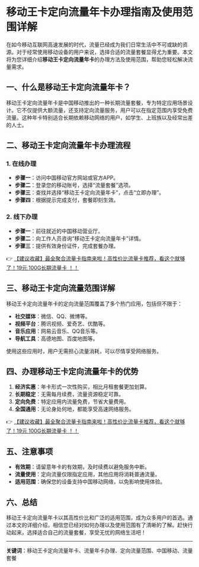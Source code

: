 # 移动王卡定向流量年卡办理指南及使用范围详解

在如今移动互联网高速发展的时代，流量已经成为我们日常生活中不可或缺的资源。对于经常使用移动设备的用户来说，选择合适的流量套餐显得尤为重要。本文将为您详细介绍**移动王卡定向流量年卡**的办理方法及使用范围，帮助您轻松解决流量需求。

## 一、什么是移动王卡定向流量年卡？

移动王卡定向流量年卡是中国移动推出的一种长期流量套餐，专为特定应用场景设计。它不仅提供大额流量，还支持定向流量服务，用户可以在指定范围内享受免费流量。这种年卡特别适合长期依赖移动网络的用户，如学生、上班族以及经常出差的人士。

## 二、移动王卡定向流量年卡办理流程

### 1. 在线办理
- **步骤一**：访问中国移动官方网站或官方APP。
- **步骤二**：登录您的移动账号，选择“流量套餐”选项。
- **步骤三**：查找并选择“移动王卡定向流量年卡”，点击“立即办理”。
- **步骤四**：根据提示完成支付，套餐即刻生效。

### 2. 线下办理
- **步骤一**：前往就近的中国移动营业厅。
- **步骤二**：向工作人员咨询“移动王卡定向流量年卡”详情。
- **步骤三**：提供有效身份证件，完成套餐办理。

👉 [【建议收藏】最全聚合流量卡指南来啦！高性价比流量卡推荐，看这个就够了！19元 100G长期流量卡 ！！](https://bit.ly/Liuliangka)

## 三、移动王卡定向流量范围详解

移动王卡定向流量年卡的定向流量范围覆盖了多个热门应用，包括但不限于：
- **社交媒体**：微信、QQ、微博等。
- **视频平台**：腾讯视频、爱奇艺、优酷等。
- **音乐应用**：网易云音乐、QQ音乐等。
- **导航工具**：高德地图、百度地图等。

使用这些应用时，用户无需担心流量消耗，可以尽情享受网络服务。

## 四、办理移动王卡定向流量年卡的优势

1. **经济实惠**：年卡形式一次性购买，相比月租套餐更加划算。
2. **长期稳定**：无需每月续费，流量资源稳定可靠。
3. **定向免费**：特定应用内流量免费，节省大量费用。
4. **全国通用**：无论身处何地，都能享受高速网络服务。

👉 [【建议收藏】最全聚合流量卡指南来啦！高性价比流量卡推荐，看这个就够了！19元 100G长期流量卡 ！！](https://bit.ly/Liuliangka)

## 五、注意事项

- **有效期**：请留意年卡的有效期，及时续费以避免服务中断。
- **流量使用**：定向流量仅限指定应用，其他应用将消耗普通流量。
- **适用范围**：确保您的设备支持中国移动网络，以免影响使用体验。

## 六、总结

移动王卡定向流量年卡以其高性价比和广泛的适用范围，成为众多用户的首选。通过本文的详细介绍，相信您已经对如何办理以及使用范围有了清晰的了解。赶快行动起来，选择适合自己的流量套餐，享受无忧的网络生活吧！

---

**关键词**：移动王卡定向流量年卡、流量年卡办理、定向流量范围、中国移动、流量套餐
